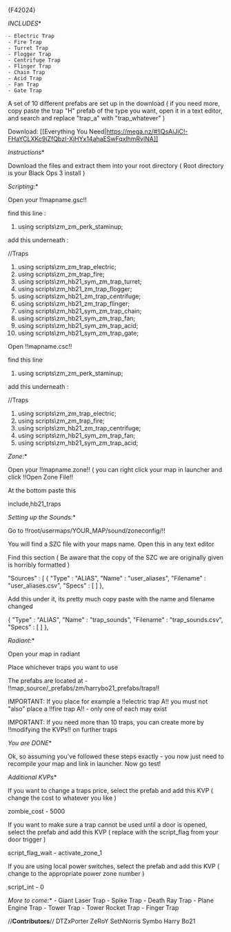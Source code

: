 {F42024}

  *INCLUDES**


    - Electric Trap
    - Fire Trap
    - Turret Trap
    - Flogger Trap
    - Centrifuge Trap
    - Flinger Trap
    - Chain Trap
    - Acid Trap
    - Fan Trap
    - Gate Trap



A set of 10 different prefabs are set up in the download ( if you need more, copy paste the trap "H" prefab of the type you want, open it in a text editor, and search and replace "trap_a" with "trap_whatever" )

Download: [[Everything You Need|https://mega.nz/#!lQsAiJiC!-FHaYCLXKc9iZfQbzI-XjHYx14ahaESwFqxlhmRvlNA]]

  *Instructions**

Download the files and extract them into your root directory ( Root directory is your Black Ops 3 install )

  *Scripting:**

Open your !!mapname.gsc!!

find this line :


1. using scripts\zm\_zm_perk_staminup;


add this underneath :

//Traps
1. using scripts\zm\_zm_trap_electric;
2. using scripts\zm\_zm_trap_fire;
3. using scripts\zm\_hb21_sym_zm_trap_turret;
4. using scripts\zm\_hb21_zm_trap_flogger;
5. using scripts\zm\_hb21_zm_trap_centrifuge;
6. using scripts\zm\_hb21_zm_trap_flinger;
7. using scripts\zm\_hb21_sym_zm_trap_chain;
8. using scripts\zm\_hb21_sym_zm_trap_fan;
9. using scripts\zm\_hb21_sym_zm_trap_acid;
10. using scripts\zm\_hb21_sym_zm_trap_gate;


Open !!mapname.csc!!

find this line


1. using scripts\zm\_zm_perk_staminup;


add this underneath :


//Traps
1. using scripts\zm\_zm_trap_electric;
2. using scripts\zm\_zm_trap_fire;
3. using scripts\zm\_hb21_zm_trap_centrifuge;
4. using scripts\zm\_hb21_sym_zm_trap_fan;
5. using scripts\zm\_hb21_sym_zm_trap_acid;


  *Zone:**

Open your !!mapname.zone!! ( you can right click your map in launcher and click !!Open Zone File!!

At the bottom paste this


include,hb21_traps


  *Setting up the Sounds:**

Go to !!root/usermaps/YOUR_MAP/sound/zoneconfig/!!

You will find a SZC file with your maps name. Open this in any text editor

Find this section ( Be aware that the copy of the SZC we are originally given is horribly formatted )


"Sources" : [
{
	"Type" : "ALIAS",
	"Name" : "user_aliases",
	"Filename" : "user_aliases.csv",
	"Specs" : [ ] 
},


Add this under it, its pretty much copy paste with the name and filename changed


{
"Type" : "ALIAS",
"Name" : "trap_sounds",
"Filename" : "trap_sounds.csv",
"Specs" : [ ] 
},


  *Radiant:**

Open your map in radiant

Place whichever traps you want to use

The prefabs are located at - !!map_source/_prefabs/zm/harrybo21_prefabs/traps!!

IMPORTANT: If you place for example a !!electric trap A!! you must not "also" place a !!fire trap A!! - only one of each may exist

IMPORTANT: If you need more than 10 traps, you can create more by !!modifying the KVPs!! on further traps

  *You are DONE**

Ok, so assuming you've followed these steps exactly - you now just need to recompile your map and link in launcher. Now go test!

  *Additional KVPs**

If you want to change a traps price, select the prefab and add this KVP ( change the cost to whatever you like )


zombie_cost - 5000


If you want to make sure a trap cannot be used until a door is opened, select the prefab and add this KVP ( replace with the script_flag from your door trigger )


script_flag_wait - activate_zone_1


If you are using local power switches, select the prefab and add this KVP ( change to the appropriate power zone number )


script_int - 0


  *More to come:**
    - Giant Laser Trap
    - Spike Trap
    - Death Ray Trap
    - Plane Engine Trap
    - Tower Trap
    - Tower Rocket Trap
    - Finger Trap

//**Contributors**//
DTZxPorter
ZeRoY
SethNorris
Symbo
Harry Bo21